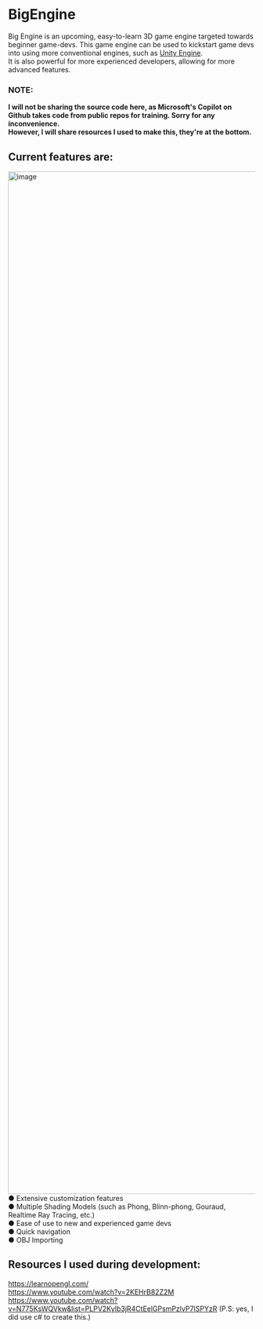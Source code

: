 # BigEngine
Big Engine is an upcoming, easy-to-learn 3D game engine targeted towards beginner game-devs. This game engine can be used to kickstart game devs into using more conventional engines, such as [Unity Engine](https://unity.com/). <br />
It is also powerful for more experienced developers, allowing for more advanced features.<br />

### NOTE:
<b>I will not be sharing the source code here, as Microsoft's Copilot on Github takes code from public repos for training. Sorry for any inconvenience. <br />
However, I will share resources I used to make this, they're at the bottom.</b>
<br />
## Current features are: <br />
<img width="3839" height="2083" alt="image" src="https://github.com/user-attachments/assets/5d0c2a76-944a-4447-82aa-c2a00cfe08b6" /> <br />
● Extensive customization features <br />
● Multiple Shading Models (such as Phong, Blinn-phong, Gouraud, Realtime Ray Tracing, etc.) <br />
● Ease of use to new and experienced game devs <br />
● Quick navigation <br />
● OBJ Importing

## Resources I used during development:
https://learnopengl.com/ <br />
https://www.youtube.com/watch?v=2KEHrB82Z2M <br />
https://www.youtube.com/watch?v=N775KsWQVkw&list=PLPV2KyIb3jR4CtEelGPsmPzlvP7ISPYzR
(P.S: yes, I did use c# to create this.)
